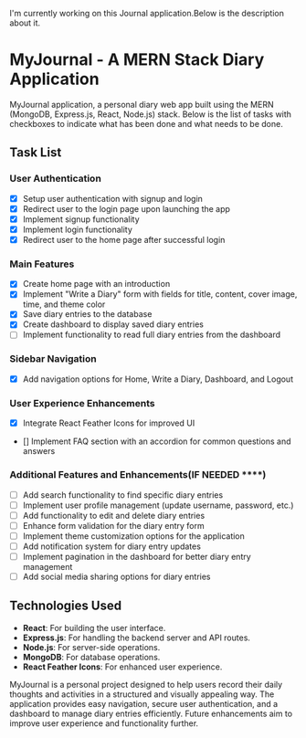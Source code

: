 I'm currently working on this Journal application.Below is the description about it.

# MyJournal - A MERN Stack Diary Application

 MyJournal application, a personal diary web app built using the MERN (MongoDB, Express.js, React, Node.js) stack. Below is the list of tasks with checkboxes to indicate what has been done and what needs to be done.

## Task List

### User Authentication
- [x] Setup user authentication with signup and login
- [x] Redirect user to the login page upon launching the app
- [x] Implement signup functionality
- [x] Implement login functionality
- [x] Redirect user to the home page after successful login

### Main Features
- [x] Create home page with an introduction
- [x] Implement "Write a Diary" form with fields for title, content, cover image, time, and theme color
- [x] Save diary entries to the database
- [x] Create dashboard to display saved diary entries
- [ ] Implement functionality to read full diary entries from the dashboard

### Sidebar Navigation
- [x] Add navigation options for Home, Write a Diary, Dashboard, and Logout

### User Experience Enhancements
- [x] Integrate React Feather Icons for improved UI
- [] Implement FAQ section with an accordion for common questions and answers

### Additional Features and Enhancements(IF NEEDED ****)
- [ ] Add search functionality to find specific diary entries
- [ ] Implement user profile management (update username, password, etc.)
- [ ] Add functionality to edit and delete diary entries
- [ ] Enhance form validation for the diary entry form
- [ ] Implement theme customization options for the application
- [ ] Add notification system for diary entry updates
- [ ] Implement pagination in the dashboard for better diary entry management
- [ ] Add social media sharing options for diary entries

## Technologies Used

- **React**: For building the user interface.
- **Express.js**: For handling the backend server and API routes.
- **Node.js**: For server-side operations.
- **MongoDB**: For database operations.
- **React Feather Icons**: For enhanced user experience.

MyJournal is a personal project designed to help users record their daily thoughts and activities in a structured and visually appealing way. The application provides easy navigation, secure user authentication, and a dashboard to manage diary entries efficiently. Future enhancements aim to improve user experience and functionality further.
